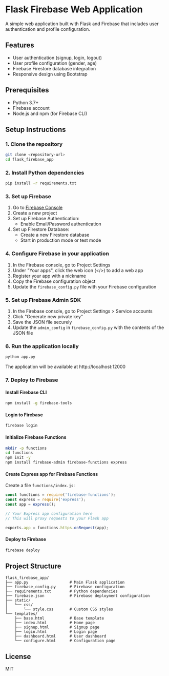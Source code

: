 # Flask Firebase Web Application

A simple web application built with Flask and Firebase that includes user authentication and profile configuration.

## Features

- User authentication (signup, login, logout)
- User profile configuration (gender, age)
- Firebase Firestore database integration
- Responsive design using Bootstrap

## Prerequisites

- Python 3.7+
- Firebase account
- Node.js and npm (for Firebase CLI)

## Setup Instructions

### 1. Clone the repository

```bash
git clone <repository-url>
cd flask_firebase_app
```

### 2. Install Python dependencies

```bash
pip install -r requirements.txt
```

### 3. Set up Firebase

1. Go to [Firebase Console](https://console.firebase.google.com/)
2. Create a new project
3. Set up Firebase Authentication:
   - Enable Email/Password authentication
4. Set up Firestore Database:
   - Create a new Firestore database
   - Start in production mode or test mode

### 4. Configure Firebase in your application

1. In the Firebase console, go to Project Settings
2. Under "Your apps", click the web icon (</>) to add a web app
3. Register your app with a nickname
4. Copy the Firebase configuration object
5. Update the `firebase_config.py` file with your Firebase configuration

### 5. Set up Firebase Admin SDK

1. In the Firebase console, go to Project Settings > Service accounts
2. Click "Generate new private key"
3. Save the JSON file securely
4. Update the `admin_config` in `firebase_config.py` with the contents of the JSON file

### 6. Run the application locally

```bash
python app.py
```

The application will be available at http://localhost:12000

### 7. Deploy to Firebase

#### Install Firebase CLI

```bash
npm install -g firebase-tools
```

#### Login to Firebase

```bash
firebase login
```

#### Initialize Firebase Functions

```bash
mkdir -p functions
cd functions
npm init -y
npm install firebase-admin firebase-functions express
```

#### Create Express app for Firebase Functions

Create a file `functions/index.js`:

```javascript
const functions = require('firebase-functions');
const express = require('express');
const app = express();

// Your Express app configuration here
// This will proxy requests to your Flask app

exports.app = functions.https.onRequest(app);
```

#### Deploy to Firebase

```bash
firebase deploy
```

## Project Structure

```
flask_firebase_app/
├── app.py                  # Main Flask application
├── firebase_config.py      # Firebase configuration
├── requirements.txt        # Python dependencies
├── firebase.json           # Firebase deployment configuration
├── static/
│   └── css/
│       └── style.css       # Custom CSS styles
└── templates/
    ├── base.html           # Base template
    ├── index.html          # Home page
    ├── signup.html         # Signup page
    ├── login.html          # Login page
    ├── dashboard.html      # User dashboard
    └── configure.html      # Configuration page
```

## License

MIT